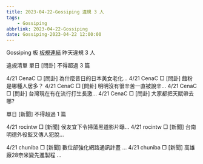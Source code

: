 ```yaml
---
title: 2023-04-22-Gossiping 違規 3 人
tags:
    - Gossiping
abbrlink: 2023-04-22-Gossiping
date: Gossiping-2023-04-22 12:00:00
---
```

Gossiping 板 [板規連結](https://www.ptt.cc/bbs/Gossiping/M.1637425085.A.07D.html)
昨天違規 3 人
<!-- more -->

違規清單
單日 [問卦] 不得超過 3 篇

4/21 CenaC □ [問卦] 為什麼昔日的日本美女老化…
4/21 CenaC □ [問卦] 館粉是哪種人居多？
4/21 CenaC □ [問卦] 明明沒有很辛苦一直被說辛…
4/21 CenaC □ [問卦] 台灣現在有在流行打生長激…
4/21 CenaC □ [問卦] 大家都把天賦帶去哪?

單日 [新聞] 不得超過 1 篇

4/21 rocintw □ [新聞] 侯友宜下令掃蕩黑道影片曝…
4/21 rocintw □ [新聞] 台南明德外役監又傳人犯脫…

4/21 chuniba □ [新聞] 數位部強化網路通訊計畫 …
4/21 chuniba □ [新聞] 高雄廠28奈米變先進製程 …